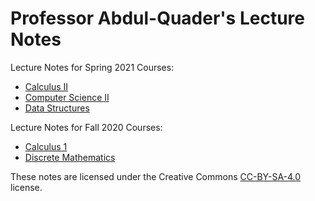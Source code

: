 # Professor Abdul-Quader's Lecture Notes

Lecture Notes for Spring 2021 Courses:

* [Calculus II](calc-2)
* [Computer Science II](cs2)
* [Data Structures](data-structures)

Lecture Notes for Fall 2020 Courses:

* [Calculus 1](https://atharaq.github.io/calc-1/)
* [Discrete Mathematics](https://atharaq.github.io/discrete)

These notes are licensed under the Creative Commons [CC-BY-SA-4.0](https://creativecommons.org/licenses/by-sa/4.0/legalcode) license.
